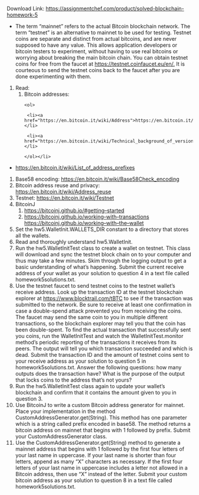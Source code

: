 Download Link: https://assignmentchef.com/product/solved-blockchain-homework-5
<br>
<ul>

 <li>The term “mainnet” refers to the actual Bitcoin blockchain network. The term “testnet” is an alternative to mainnet to be used for testing. Testnet coins are separate and distinct from actual bitcoins, and are never supposed to have any value. This allows application developers or bitcoin testers to experiment, without having to use real bitcoins or worrying about breaking the main bitcoin chain. You can obtain testnet coins for free from the faucet at <a href="https://testnet.coinfaucet.eu/en/">https://testnet.coinfaucet.eu/en/</a><a href="https://testnet.coinfaucet.eu/en/">.</a> It is courteous to send the testnet coins back to the faucet after you are done experimenting with them.</li>

</ul>




<ol>

 <li>Read:

  <ol>

   <li>Bitcoin addresses:

    <ol>

     <li><a href="https://en.bitcoin.it/wiki/Address">https://en.bitcoin.it/wiki/Address</a></li>

     <li><a href="https://en.bitcoin.it/wiki/Technical_background_of_version_1_Bitcoin_addresses">https://en.bitcoin.it/wiki/Technical_background_of_version_1_Bitcoin_addresses</a></li>

    </ol></li>

  </ol></li>

</ol>

<ul>

 <li><a href="https://en.bitcoin.it/wiki/List_of_address_prefixes">https://en.bitcoin.it/wiki/List_of_address_prefixes</a></li>

</ul>

<ol>

 <li>Base58 encoding: <a href="https://en.bitcoin.it/wiki/Base58Check_encoding">https://en.bitcoin.it/wiki/Base58Check_encoding</a></li>

 <li>Bitcoin address reuse and privacy: <a href="https://en.bitcoin.it/wiki/Address_reuse">https://en.bitcoin.it/wiki/Address_reuse</a></li>

 <li>Testnet: <a href="https://en.bitcoin.it/wiki/Testnet">https://en.bitcoin.it/wiki/Testnet</a></li>

 <li>BitcoinJ

  <ol>

   <li><a href="https://bitcoinj.github.io/#getting-started">https://bitcoinj.github.io/#getting</a><a href="https://bitcoinj.github.io/#getting-started">–</a><a href="https://bitcoinj.github.io/#getting-started">started</a></li>

   <li><a href="https://bitcoinj.github.io/working-with-transactions">https://bitcoinj.github.io/working</a><a href="https://bitcoinj.github.io/working-with-transactions">–</a><a href="https://bitcoinj.github.io/working-with-transactions">with</a><a href="https://bitcoinj.github.io/working-with-transactions">–</a><a href="https://bitcoinj.github.io/working-with-transactions">transactions</a> <a href="https://bitcoinj.github.io/working-with-the-wallet">https://bitcoinj.github.io/working</a><a href="https://bitcoinj.github.io/working-with-the-wallet">–</a><a href="https://bitcoinj.github.io/working-with-the-wallet">with</a><a href="https://bitcoinj.github.io/working-with-the-wallet">–</a><a href="https://bitcoinj.github.io/working-with-the-wallet">the</a><a href="https://bitcoinj.github.io/working-with-the-wallet">–</a><a href="https://bitcoinj.github.io/working-with-the-wallet">wallet</a></li>

  </ol></li>

 <li>Set the hw5.WalletInit.WALLETS_DIR constant to a directory that stores all the wallets.</li>

 <li>Read and thoroughly understand hw5.WalletInit.</li>

 <li>Run the hw5.WalletInitTest class to create a wallet on testnet. This class will download and sync the testnet block chain on to your computer and thus may take a few minutes. Skim through the logging output to get a basic understanding of what’s happening. Submit the current receive address of your wallet as your solution to question 4 in a text file called homework5solutions.txt.</li>

 <li>Use the testnet faucet to send testnet coins to the testnet wallet’s receive address. Look up the transaction ID at the testnet blockchain explorer at <a href="https://www.blocktrail.com/tBTC">https://www.blocktrail.com/tBTC</a> to see if the transaction was submitted to the network. Be sure to receive at least one confirmation in case a double-spend attack prevented you from receiving the coins. The faucet may send the same coin to you in multiple different transactions, so the blockchain explorer may tell you that the coin has been double-spent. To find the actual transaction that successfully sent you coins, run the WalletInitTest and watch the WalletInitTest.monitor method’s periodic reporting of the transactions it receives from its peers. The output will tell you which transaction succeeded and which is dead. Submit the transaction ID and the amount of testnet coins sent to your receive address as your solution to question 5 in homework5solutions.txt. Answer the following questions: how many outputs does the transaction have? What is the purpose of the output that locks coins to the address that’s not yours?</li>

 <li>Run the hw5.WalletInitTest class again to update your wallet’s blockchain and confirm that it contains the amount given to you in question 3.</li>

 <li>Use BitcoinJ to write a custom Bitcoin address generator for mainnet. Place your implementation in the method CustomAddressGenerator.get(String). This method has one parameter which is a string called prefix encoded in base58. The method returns a bitcoin address on mainnet that begins with 1 followed by prefix. Submit your CustomAddressGenerator class.</li>

 <li>Use the CustomAddressGenerator.get(String) method to generate a mainnet address that begins with 1 followed by the first four letters of your last name in uppercase. If your last name is shorter than four letters, append as many “X” characters as necessary. If the first four letters of your last name in uppercase includes a letter not allowed in a Bitcoin address, then use “X” instead of the letter. Submit your custom bitcoin address as your solution to question 8 in a text file called homework5solutions.txt.</li>

</ol>